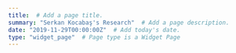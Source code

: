 ```yaml
---
title:  # Add a page title.
summary: "Serkan Kocabaş's Research"  # Add a page description.
date: "2019-11-29T00:00:00Z"  # Add today's date.
type: "widget_page"  # Page type is a Widget Page
---
```

